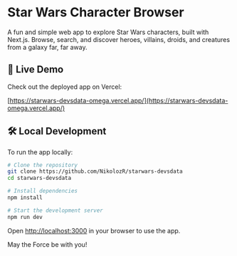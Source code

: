 # Star Wars Character Browser

A fun and simple web app to explore Star Wars characters, built with Next.js. Browse, search, and discover heroes, villains, droids, and creatures from a galaxy far, far away.

## 🚀 Live Demo

Check out the deployed app on Vercel:

[https://starwars-devsdata-omega.vercel.app/](https://starwars-devsdata-omega.vercel.app/)

## 🛠️ Local Development

To run the app locally:

```bash
# Clone the repository
git clone https://github.com/NikolozR/starwars-devsdata
cd starwars-devsdata

# Install dependencies
npm install

# Start the development server
npm run dev
```

Open [http://localhost:3000](http://localhost:3000) in your browser to use the app.

May the Force be with you!

